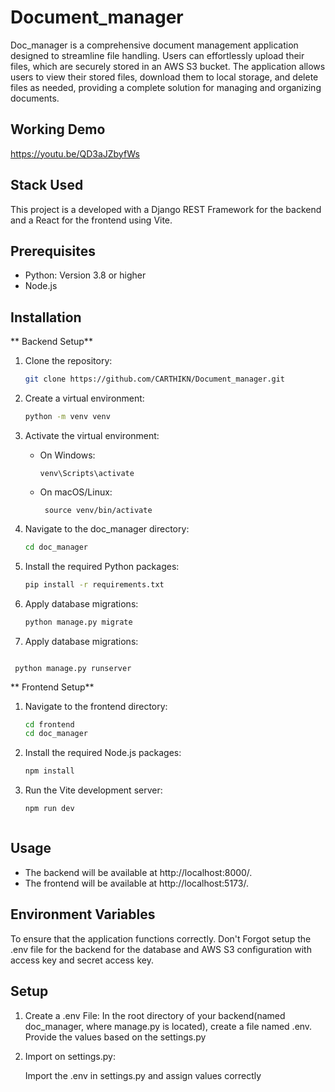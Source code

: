 # Document_manager
Doc_manager is a comprehensive document management application designed to streamline file handling. Users can effortlessly upload their files, which are securely stored in an AWS S3 bucket. The application allows users to view their stored files, download them to local storage, and delete files as needed, providing a complete solution for managing and organizing documents.

## Working Demo

https://youtu.be/QD3aJZbyfWs

## Stack Used

This project is a developed with a Django REST Framework for the  backend and a React for the  frontend using Vite.


## Prerequisites

  * Python: Version 3.8 or higher
  * Node.js


## Installation

** Backend Setup**

  1. Clone the repository:
     ```bash
     git clone https://github.com/CARTHIKN/Document_manager.git

  2. Create a virtual environment:
     ```bash
     python -m venv venv

  3. Activate the virtual environment:
     * On Windows:

           venv\Scripts\activate
     * On macOS/Linux:

            source venv/bin/activate



  4. Navigate to the doc_manager directory:
     ```bash
     cd doc_manager


  5. Install the required Python packages:
     ```bash
     pip install -r requirements.txt


  6. Apply database migrations:
      ```bash
     python manage.py migrate


   6. Apply database migrations:
      ```bash
     python manage.py runserver


** Frontend Setup**

   1. Navigate to the frontend directory:
      ```bash
      cd frontend
      cd doc_manager
      ```
      
   2. Install the required Node.js packages:
      ```bash
      npm install

   3. Run the Vite development server:
      ```bash
      npm run dev



## Usage
 * The backend will be available at http://localhost:8000/.
 * The frontend will be available at http://localhost:5173/.


## Environment Variables

To ensure that the application functions correctly. Don't Forgot setup the .env file for the backend for the database and AWS S3 configuration with access key and secret access key.


## Setup

  1. Create a .env File:
     In the root directory of your backend(named doc_manager, where manage.py is located), create a file named .env. Provide the values based on the settings.py

  2. Import on settings.py:

     Import  the .env in settings.py and assign values correctly 


     
